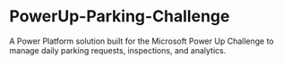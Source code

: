# PowerUp-Parking-Challenge
A Power Platform solution built for the Microsoft Power Up Challenge to manage daily parking requests, inspections, and analytics.
